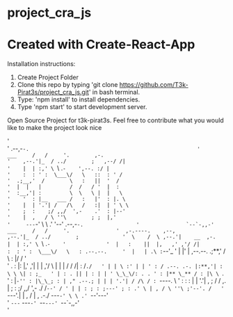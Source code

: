 # project_cra_js

# Created with Create-React-App

Installation instructions:

1. Create Project Folder
2. Clone this repo by typing 'git clone https://github.com/T3k-Pirat3s/project_cra_js.git' in bash terminal.
3. Type: 'npm install' to install dependencies.
4. Type 'npm start' to start development server.

Open Source Project for t3k-pirat3s. Feel free to contribute
what you would like to make the project
look nice

'  
' .--,-`-.                                                     
'      ___     /   /     '.        ,-.                                        
'    ,--.'|_  / ../        ;   ,--/ /|                                        
'    |  | :,' \ `\ .`-    ',--. :/ |                                        
'    :  : ' :  \___\/   \   ::  : ' /                                         
'  .;__,'  /        \   :   ||  '  /                                          
'  |  |   |         /  /   / '  |  :                                          
'  :__,'| :         \  \   \ |  |   \                                         
'    '  : |__   ___ /   :   |'  : |. \                                        
'    |  | '.'| /   /\   /   :|  | ' \ \                                       
'    ;  :    ;/ ,,/  ',-    .'  : |--'                                        
'    |  ,   / \ ''\        ; ;  |,'                                           
'     ---`-' \ \ .' '--' .--,-`` -.                
'               `--`-,,-'                   ___     /   /     '.              
'  ,-.----.    ,--,                       ,--.'|_  / ../        ;             
'  \    /  \ ,--.'|    __  ,-.            |  | :,' \  ``\ .`-    '            
'  |   :    ||  |,   ,' ,'/ /|            :  : ' :  \___\/   \   : .--.--.    
'  |   | .\ :`--'_ ' | |' | ,--.--. .;**,' / \ : |/ / '  
' . : |: |,' ,'| | | ,'/ \ | | | / / /| : /`./  
' | | \ :' | | ' : / .--. .-. |:**,'| : \ \ \| : ;_  
' | : . || | : | | ' \_\_\/: . . ' : |** \_** / : |\ \ `.  
'  :     |`-'' : |\_\_; : | ," .--.; | | | '.'| / /\ / : `----.   \ 
'  :   : :   |  | '.'|  , ;  /  /  ,.  |  ;  :    ;/ ,,/  ',-    ./  /`--' /
' | | : ; : ;---' ; : .' \ | , / \ ''\ ;'--'. /  
' `---'.|   |  ,   /       |  ,     .-./  ---`-' \ \ .' `--'---'   
'    `---`    ---`-' `--`---' `--`-,,-'  
'
